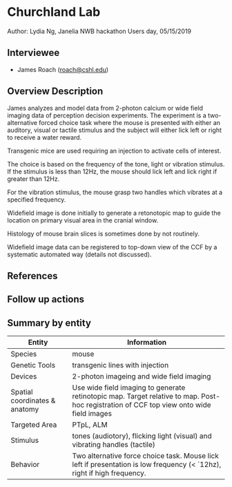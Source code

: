 <!-- For information on how to write GitHub .md files see https://guides.github.com/features/mastering-markdown/ -->

# Churchland Lab

Author: Lydia Ng, Janelia NWB hackathon Users day, 05/15/2019

## Interviewee

- James Roach (roach@cshl.edu)

## Overview Description

James analyzes and model data from 2-photon calcium or wide field imaging data of perception decision experiments. The experiment is a two-alternative forced choice task where the mouse is presented with either an auditory, visual or tactile stimulus and the subject will either lick left or right to receive a water reward.

Transgenic mice are used requiring an injection to activate cells of interest.

The choice is based on the frequency of the tone, light or vibration stimulus. If the stimulus is less than 12Hz, the mouse should lick left and lick right if greater than 12Hz.

For the vibration stimulus, the mouse grasp two handles which vibrates at a specified frequency.

Widefield image is done initially to generate a retonotopic map to guide the location on primary visual area in the cranial window.

Histology of mouse brain slices is sometimes done by not routinely.

Widefield image data can be registered to top-down view of the CCF by a systematic automated way (details not discussed).


## References

<!--Use this space for information that may help people better understand the use case, like links to papers, source code, or data ,e.g:-->
<!-- - Source code: https://github.com/YourUser/YourRepository -->
<!-- - Documentation: https://link.to.docs -->
<!-- - Test data: https://link.to.test.data -->

## Follow up actions

## Summary by entity

<!-- table summarizing the information by entities --->

Entity | Information
------------ | -------------
Species | mouse
Genetic Tools | transgenic lines with injection
Devices | 2-photon imageing and wide field imaging
Spatial coordinates & anatomy | Use wide field imaging to generate retinotopic map. Target relative to map. Post-hoc registration of CCF top view onto wide field images
Targeted Area | PTpL, ALM
Stimulus | tones (audiotory), flicking light (visual) and vibrating handles (tactile)
Behavior | Two alternative force choice task. Mouse lick left if presentation is low frequency (< `12hz), right if high frequency.
